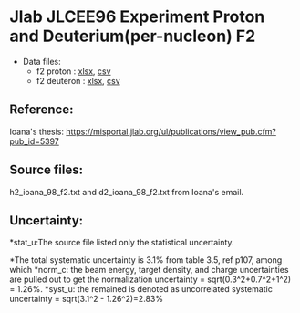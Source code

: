 # Jlab JLCEE96 Experiment Proton and Deuterium(per-nucleon) F2

* Data files: 
  * f2  proton   : [xlsx](../data/JAM/10072.xlsx), [csv](../data/JAM/csv/10072.csv)   
  * f2  deuteron : [xlsx](../data/JAM/10073.xlsx), [csv](../data/JAM/csv/10073.csv)   

## Reference: 

Ioana's thesis: https://misportal.jlab.org/ul/publications/view_pub.cfm?pub_id=5397

## Source files: 

h2_ioana_98_f2.txt and d2_ioana_98_f2.txt from Ioana's email.

## Uncertainty:
*stat_u:The source file listed only the statistical uncertainty. 

*The total systematic uncertainty is 3.1% from table 3.5, ref p107, among which 
	*norm_c: the beam energy, target density, and charge uncertainties are pulled out to get the normalization uncertainty = sqrt(0.3^2+0.7^2+1^2) = 1.26%. 
	*syst_u: the remained is denoted as uncorrelated systematic uncertainty = sqrt(3.1^2 - 1.26^2)=2.83%

